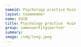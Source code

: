 ```yaml
---
nameid: Psychology practice Kuin
layout: teammember
name: KUIN 
title: Psychology practice  Kuin
group: samenwerkingspartner
summary: 
image: /img/leeg.jpeg
---
```


 
